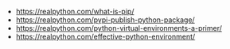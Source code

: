 - https://realpython.com/what-is-pip/
- https://realpython.com/pypi-publish-python-package/
- https://realpython.com/python-virtual-environments-a-primer/
- https://realpython.com/effective-python-environment/
